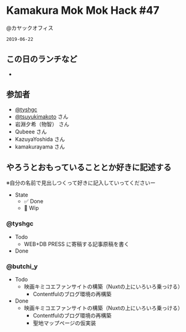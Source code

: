 # Kamakura Mok Mok Hack #47

@カヤックオフィス

`2019-06-22`

## この日のランチなど

- []()

## 参加者

- [@tyshgc](http://twitter.com/tyshgc)
- [@tsuyukimakoto](https://twitter.com/everes) さん
- 岩淵夕希（物智） さん
- Qubeee さん
- KazuyaYoshida さん
- kamakurayama さん

## やろうとおもっていることとか好きに記述する

※自分の名前で見出しつくって好きに記入していってくださいー

- State
  - ✅ Done
  - 🚧 Wip

### @tyshgc

- Todo
  - WEB+DB PRESS に寄稿する記事原稿を書く
- Done

### @butchi_y

- Todo
  - 映画キミコエファンサイトの構築（Nuxtの上にいろいろ乗っける）
    - Contentfulのブログ環境の再構築
- Done
  - 映画キミコエファンサイトの構築（Nuxtの上にいろいろ乗っける）
    - Contentfulのブログ環境の再構築
    - 聖地マップページの仮実装
